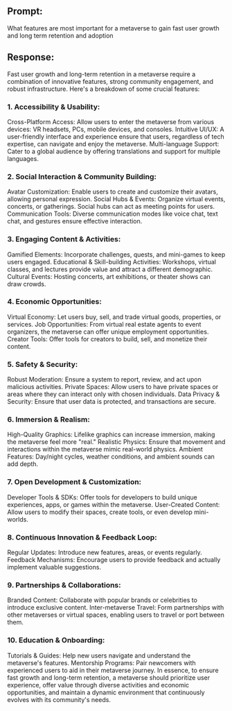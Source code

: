 ## Prompt:

What features are most important for a metaverse to gain fast user growth and long term retention and adoption

## Response: 

Fast user growth and long-term retention in a metaverse require a combination of innovative features, strong community engagement, and robust infrastructure. Here's a breakdown of some crucial features:

### 1. Accessibility & Usability:

Cross-Platform Access: Allow users to enter the metaverse from various devices: VR headsets, PCs, mobile devices, and consoles.
Intuitive UI/UX: A user-friendly interface and experience ensure that users, regardless of tech expertise, can navigate and enjoy the metaverse.
Multi-language Support: Cater to a global audience by offering translations and support for multiple languages.

### 2. Social Interaction & Community Building:

Avatar Customization: Enable users to create and customize their avatars, allowing personal expression.
Social Hubs & Events: Organize virtual events, concerts, or gatherings. Social hubs can act as meeting points for users.
Communication Tools: Diverse communication modes like voice chat, text chat, and gestures ensure effective interaction.

### 3. Engaging Content & Activities:

Gamified Elements: Incorporate challenges, quests, and mini-games to keep users engaged.
Educational & Skill-building Activities: Workshops, virtual classes, and lectures provide value and attract a different demographic.
Cultural Events: Hosting concerts, art exhibitions, or theater shows can draw crowds.

### 4. Economic Opportunities:

Virtual Economy: Let users buy, sell, and trade virtual goods, properties, or services.
Job Opportunities: From virtual real estate agents to event organizers, the metaverse can offer unique employment opportunities.
Creator Tools: Offer tools for creators to build, sell, and monetize their content.

### 5. Safety & Security:

Robust Moderation: Ensure a system to report, review, and act upon malicious activities.
Private Spaces: Allow users to have private spaces or areas where they can interact only with chosen individuals.
Data Privacy & Security: Ensure that user data is protected, and transactions are secure.

### 6. Immersion & Realism:

High-Quality Graphics: Lifelike graphics can increase immersion, making the metaverse feel more "real."
Realistic Physics: Ensure that movement and interactions within the metaverse mimic real-world physics.
Ambient Features: Day/night cycles, weather conditions, and ambient sounds can add depth.

### 7. Open Development & Customization:

Developer Tools & SDKs: Offer tools for developers to build unique experiences, apps, or games within the metaverse.
User-Created Content: Allow users to modify their spaces, create tools, or even develop mini-worlds.

### 8. Continuous Innovation & Feedback Loop:

Regular Updates: Introduce new features, areas, or events regularly.
Feedback Mechanisms: Encourage users to provide feedback and actually implement valuable suggestions.

### 9. Partnerships & Collaborations:

Branded Content: Collaborate with popular brands or celebrities to introduce exclusive content.
Inter-metaverse Travel: Form partnerships with other metaverses or virtual spaces, enabling users to travel or port between them.

### 10. Education & Onboarding:

Tutorials & Guides: Help new users navigate and understand the metaverse's features.
Mentorship Programs: Pair newcomers with experienced users to aid in their metaverse journey.
In essence, to ensure fast growth and long-term retention, a metaverse should prioritize user experience, offer value through diverse activities and economic opportunities, and maintain a dynamic environment that continuously evolves with its community's needs.